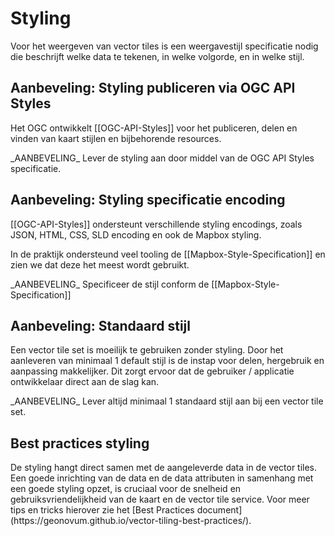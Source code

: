 # Styling

Voor het weergeven van vector tiles is een weergavestijl specificatie nodig die beschrijft welke data te tekenen, in welke volgorde, en in welke stijl.

## Aanbeveling: Styling publiceren via OGC API Styles

Het OGC ontwikkelt [[OGC-API-Styles]] voor het publiceren, delen en vinden van kaart stijlen en bijbehorende resources.

<div class="informative">
_AANBEVELING_ Lever de styling aan door middel van de OGC API Styles specificatie.
</div>

## Aanbeveling: Styling specificatie encoding

[[OGC-API-Styles]] ondersteunt verschillende styling encodings, zoals JSON, HTML, CSS, SLD encoding en ook de Mapbox styling.

In de praktijk ondersteund veel tooling de [[Mapbox-Style-Specification]] en zien we dat deze het meest wordt gebruikt.

<div class="informative">
_AANBEVELING_ Specificeer de stijl conform de [[Mapbox-Style-Specification]]
</div>

## Aanbeveling: Standaard stijl

Een vector tile set is moeilijk te gebruiken zonder styling. Door het aanleveren van minimaal 1 default stijl is de instap voor delen, hergebruik en aanpassing makkelijker. Dit zorgt ervoor dat de gebruiker / applicatie ontwikkelaar direct aan de slag kan.

<div class="informative">
_AANBEVELING_ Lever altijd minimaal 1 standaard stijl aan bij een vector tile set.
</div>

## Best practices styling
<div class="informative">
De styling hangt direct samen met de aangeleverde data in de vector tiles. Een goede inrichting van de data en de data attributen in samenhang met een goede styling opzet, is cruciaal voor de snelheid en gebruiksvriendelijkheid van de kaart en de vector tile service. Voor meer tips en tricks hierover zie het [Best Practices document](https://geonovum.github.io/vector-tiling-best-practices/).
</div>

